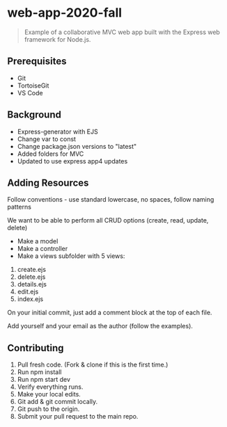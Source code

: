 # web-app-2020-fall

> Example of a collaborative MVC web app built with the Express web framework for Node.js.

## Prerequisites

- Git
- TortoiseGit
- VS Code

## Background

- Express-generator with EJS
- Change var to const
- Change package.json versions to "latest"
- Added folders for MVC
- Updated to use express app4 updates

## Adding Resources 

Follow conventions - use standard lowercase, no spaces, follow naming patterns

We want to be able to perform all CRUD options (create, read, update, delete)

- Make a model 
- Make a controller
- Make a views subfolder with 5 views:

1. create.ejs
1. delete.ejs
1. details.ejs
1. edit.ejs
1. index.ejs

On your initial commit, just add a comment block at the top of each file. 

Add yourself and your email as the author (follow the examples).

## Contributing

1. Pull fresh code. (Fork & clone if this is the first time.)
1. Run npm install 
1. Run npm start dev
1. Verify everything runs.
1. Make your local edits. 
1. Git add & git commit locally. 
1. Git push to the origin. 
1. Submit your pull request to the main repo. 
